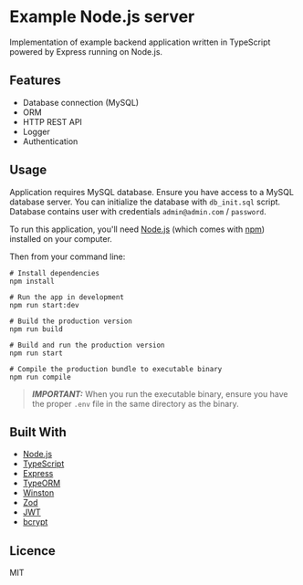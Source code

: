 # Example Node.js server

Implementation of example backend application written in TypeScript powered by Express running on Node.js.

## Features

 - Database connection (MySQL)
 - ORM
 - HTTP REST API
 - Logger
 - Authentication

## Usage

Application requires MySQL database. Ensure you have access to a MySQL database server. You can initialize the database with `db_init.sql` script. Database contains user with credentials `admin@admin.com` / `password`.

To run this application, you'll need [Node.js](https://nodejs.org/en/) (which comes with [npm](https://www.npmjs.com/)) installed on your computer.

Then from your command line:

```
# Install dependencies
npm install

# Run the app in development
npm run start:dev

# Build the production version
npm run build

# Build and run the production version
npm run start

# Compile the production bundle to executable binary
npm run compile
```

> **_IMPORTANT:_** When you run the executable binary, ensure you have the proper `.env` file in the same directory as the binary.

## Built With

 - [Node.js](https://nodejs.org/en/)
 - [TypeScript](https://www.typescriptlang.org/)
 - [Express](https://expressjs.com/)
 - [TypeORM](https://typeorm.io/#/)
 - [Winston](https://github.com/winstonjs/winston)
 - [Zod](https://github.com/colinhacks/zod)
 - [JWT](https://jwt.io/)
 - [bcrypt](https://github.com/kelektiv/node.bcrypt.js)

## Licence

MIT